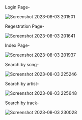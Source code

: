 Login Page-

![Screenshot 2023-08-03 201501](https://github.com/gowdavidwan2003/musify/assets/107876507/0e08d196-5e9b-4797-a3f8-bcf1054909f6)




Regestration Page-

![Screenshot 2023-08-03 201641](https://github.com/gowdavidwan2003/musify/assets/107876507/8625c602-d784-40b9-b58a-4d079b537372)



Index Page-

![Screenshot 2023-08-03 201937](https://github.com/gowdavidwan2003/musify/assets/107876507/253be151-a4bf-4c46-a2fb-b1cf5cf1227f)



Search by song-

![Screenshot 2023-08-03 225246](https://github.com/gowdavidwan2003/musify/assets/107876507/4a2bfdd0-6492-434a-b32f-ea9843a589ca)



Search by artist-

![Screenshot 2023-08-03 225648](https://github.com/gowdavidwan2003/musify/assets/107876507/68de9b02-4e7a-4656-a2a3-1a40256614d9)



Search by track-

![Screenshot 2023-08-03 230028](https://github.com/gowdavidwan2003/musify/assets/107876507/a54b4933-9ab4-4089-bae1-8aa519f0b96d)
